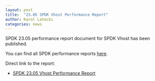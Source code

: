 ```yaml
---
layout: post
title:  "23.05 SPDK Vhost Performance Report"
author: Karol Latecki
categories: news
---
```


SPDK 23.05 performance report document for SPDK Vhost has been published.

You can find all SPDK performance reports [here](https://spdk.io/doc/performance_reports.html).

Direct link to the report:

- [SPDK 23.05 Vhost Performance Report](https://ci.spdk.io/download/performance-reports/SPDK_vhost_perf_report_2305.pdf)
